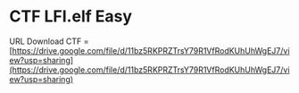 # CTF LFI.elf Easy

URL Download CTF = [https://drive.google.com/file/d/11bz5RKPRZTrsY79R1VfRodKUhUhWgEJ7/view?usp=sharing](https://drive.google.com/file/d/11bz5RKPRZTrsY79R1VfRodKUhUhWgEJ7/view?usp=sharing)

